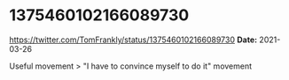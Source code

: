 # 1375460102166089730
https://twitter.com/TomFrankly/status/1375460102166089730
**Date:** 2021-03-26

Useful movement > "I have to convince myself to do it" movement
